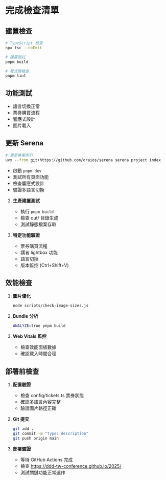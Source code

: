 # 完成檢查清單

## 建置檢查
```bash
# TypeScript 檢查
npx tsc --noEmit

# 建置測試
pnpm build

# 程式碼檢查
pnpm lint
```

## 功能測試
- 語言切換正常
- 票券購買流程
- 響應式設計
- 圖片載入

## 更新 Serena
```bash
# 更新專案索引
uvx --from git+https://github.com/oraios/serena serena project index
```
   - 啟動 `pnpm dev`
   - 測試所有頁面功能
   - 檢查響應式設計
   - 驗證多語言切換

2. **生產建置測試**
   - 執行 `pnpm build`
   - 檢查 out/ 目錄生成
   - 測試靜態檔案存取

3. **特定功能驗證**
   - 票券購買流程
   - 講者 lightbox 功能
   - 語言切換
   - 版本監控 (Ctrl+Shift+V)

## 效能檢查
1. **圖片優化**
   ```bash
   node scripts/check-image-sizes.js
   ```

2. **Bundle 分析**
   ```bash
   ANALYZE=true pnpm build
   ```

3. **Web Vitals 監控**
   - 檢查效能面板數據
   - 確認載入時間合理

## 部署前檢查
1. **配置驗證**
   - 檢查 config/tickets.ts 票券狀態
   - 確認多語言內容完整
   - 驗證圖片路徑正確

2. **Git 提交**
   ```bash
   git add .
   git commit -m "type: description"
   git push origin main
   ```

3. **部署驗證**
   - 等待 GitHub Actions 完成
   - 檢查 https://ddd-tw-conference.github.io/2025/
   - 測試關鍵功能正常運作